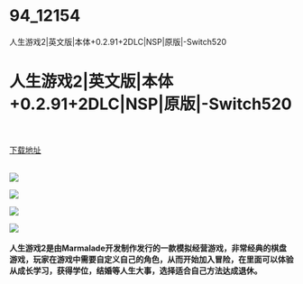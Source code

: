 # 94_12154
人生游戏2|英文版|本体+0.2.91+2DLC|NSP|原版|-Switch520
# 人生游戏2|英文版|本体+0.2.91+2DLC|NSP|原版|-Switch520
 <br/></br>
[下载地址](https://www.switch520.cc/article/12154 "下载地址")
<br/></br>

<p><strong><img src="https://www.switch520.cc/muke_img/upload_art_editor_20210331-1_ba8940656527aee2828e06efcdd9b70c.jpg"></strong></p>
<p><strong><img src="https://www.switch520.cc/muke_img/upload_art_editor_20210331-1_b8f20efb89723ed0e6ea22be9979df89.jpg"></strong></p>
<p><strong><img src="https://www.switch520.cc/muke_img/upload_art_editor_20210331-1_0da18f3c76d042ac377b2653f52eef93.jpg"></strong></p>
<p><strong><img src="https://www.switch520.cc/muke_img/upload_art_editor_20210331-1_309a374708e4575690929071c6afff89.jpg">&nbsp;</strong></p>
<p><strong>人生游戏2是由Marmalade开发制作发行的一款模拟经营游戏，非常经典的棋盘游戏，玩家在游戏中需要自定义自己的角色，从而开始加入冒险，在里面可以体验从成长学习，获得学位，结婚等人生大事，选择适合自己方法达成退休。</strong></p>

